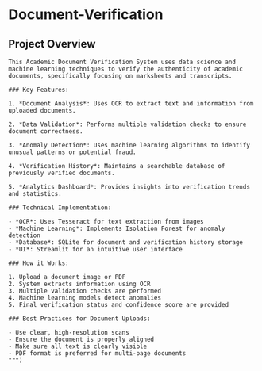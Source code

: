 # Document-Verification
## Project Overview
    
    This Academic Document Verification System uses data science and machine learning techniques to verify the authenticity of academic documents, specifically focusing on marksheets and transcripts.
    
    ### Key Features:
    
    1. *Document Analysis*: Uses OCR to extract text and information from uploaded documents.
    
    2. *Data Validation*: Performs multiple validation checks to ensure document correctness.
    
    3. *Anomaly Detection*: Uses machine learning algorithms to identify unusual patterns or potential fraud.
    
    4. *Verification History*: Maintains a searchable database of previously verified documents.
    
    5. *Analytics Dashboard*: Provides insights into verification trends and statistics.
    
    ### Technical Implementation:
    
    - *OCR*: Uses Tesseract for text extraction from images
    - *Machine Learning*: Implements Isolation Forest for anomaly detection
    - *Database*: SQLite for document and verification history storage
    - *UI*: Streamlit for an intuitive user interface
    
    ### How it Works:
    
    1. Upload a document image or PDF
    2. System extracts information using OCR
    3. Multiple validation checks are performed
    4. Machine learning models detect anomalies
    5. Final verification status and confidence score are provided
    
    ### Best Practices for Document Uploads:
    
    - Use clear, high-resolution scans
    - Ensure the document is properly aligned
    - Make sure all text is clearly visible
    - PDF format is preferred for multi-page documents
    """)
